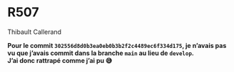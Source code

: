 # R507

Thibault Callerand


**Pour le commit `302556d8d0b3ea0eb0b3b2f2c4489ec6f334d175`, je n’avais pas vu que j’avais commit dans la branche `main` au lieu de `develop`.**  
**J’ai donc rattrapé comme j’ai pu 😅** 
